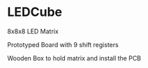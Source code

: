 # LEDCube

8x8x8 LED Matrix

Prototyped Board with 9 shift registers

Wooden Box to hold matrix and install the PCB
